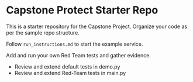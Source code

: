 # Capstone Protect Starter Repo

This is a starter repository for the Capstone Project.
Organize your code as per the sample repo structure.

Follow `run_instructions.md` to start the example service.

Add and run your own Red Team tests and gather evidence.
- Review and extend default tests in demo.py 
- Review and extend Red-Team tests in main.py
